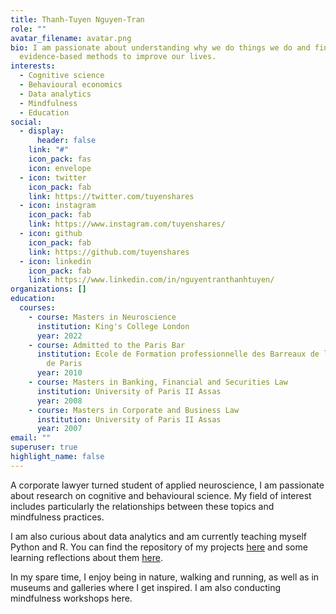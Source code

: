 ```yaml
---
title: Thanh-Tuyen Nguyen-Tran
role: ""
avatar_filename: avatar.png
bio: I am passionate about understanding why we do things we do and finding
  evidence-based methods to improve our lives.
interests:
  - Cognitive science
  - Behavioural economics
  - Data analytics
  - Mindfulness
  - Education
social:
  - display:
      header: false
    link: "#"
    icon_pack: fas
    icon: envelope
  - icon: twitter
    icon_pack: fab
    link: https://twitter.com/tuyenshares
  - icon: instagram
    icon_pack: fab
    link: https://www.instagram.com/tuyenshares/
  - icon: github
    icon_pack: fab
    link: https://github.com/tuyenshares
  - icon: linkedin
    icon_pack: fab
    link: https://www.linkedin.com/in/nguyentranthanhtuyen/
organizations: []
education:
  courses:
    - course: Masters in Neuroscience
      institution: King's College London
      year: 2022
    - course: Admitted to the Paris Bar
      institution: Ecole de Formation professionnelle des Barreaux de la cour d'appel
        de Paris
      year: 2010
    - course: Masters in Banking, Financial and Securities Law
      institution: University of Paris II Assas
      year: 2008
    - course: Masters in Corporate and Business Law
      institution: University of Paris II Assas
      year: 2007
email: ""
superuser: true
highlight_name: false
---
```

A corporate lawyer turned student of applied neuroscience, I am passionate about research on cognitive and behavioural science. My field of interest includes particularly the relationships between these topics and mindfulness practices.  

I am also curious about data analytics and am currently teaching myself Python and R. You can find the repository of my projects [here](https://tuyenshares.github.io/) and some learning reflections about them [here](https://tuyenshares.com/tag/data/). 

In my spare time, I enjoy being in nature, walking and running, as well as in museums and galleries where I get inspired. I am also conducting mindfulness workshops here.